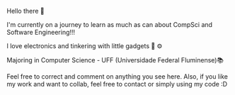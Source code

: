  Hello there 👋

I'm currently on a journey to learn as much as can about CompSci and Software Engineering!!!

I love electronics and tinkering with little gadgets  🤖 ⚙️

Majoring in Computer Science - UFF  (Universidade Federal Fluminense)📚

Feel free to correct and comment on anything you see here. Also, if you like my work and want to collab, feel free to contact or simply using my code :D   
